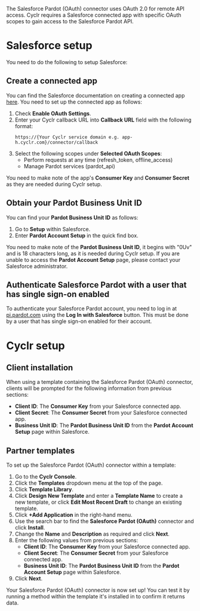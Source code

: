 
The Salesforce Pardot (OAuth) connector uses OAuth 2.0 for remote API access. Cyclr requires a Salesforce connected app with specific OAuth scopes to gain access to the Salesforce Pardot API.

# Salesforce setup

You need to do the following to setup Salesforce:

## Create a connected app

You can find the Salesforce documentation on creating a connected app [here](https://help.salesforce.com/s/articleView?id=sf.connected_app_create.htm&type=5). You need to set up the connected app as follows:

1. Check **Enable OAuth Settings**.
2. Enter your Cyclr callback URL into **Callback URL** field with the following format:
    ```http
    https://{Your Cyclr service domain e.g. app-h.cyclr.com}/connector/callback
    ```
3. Select the following scopes under **Selected OAuth Scopes**:
    - Perform requests at any time (refresh_token, offline_access)
    - Manage Pardot services (pardot_api)

You need to make note of the app's **Consumer Key** and **Consumer Secret** as they are needed during Cyclr setup.

## Obtain your Pardot Business Unit ID

You can find your **Pardot Business Unit ID** as follows:

1. Go to **Setup** within Salesforce.
2. Enter **Pardot Account Setup** in the quick find box.

You need to make note of the **Pardot Business Unit ID**, it begins with "0Uv" and is 18 characters long, as it is needed during Cyclr setup. If you are unable to access the **Pardot Account Setup** page, please contact your Salesforce administrator.

## Authenticate Salesforce Pardot with a user that has single sign-on enabled

To authenticate your Salesforce Pardot account, you need to log in at [pi.pardot.com](https://pi.pardot.com/) using the **Log In with Salesforce** button. This must be done by a user that has single sign-on enabled for their account.

# Cyclr setup

## Client installation

When using a template containing the Salesforce Pardot (OAuth) connector, clients will be prompted for the following information from previous sections:

-   **Client ID**: The **Consumer Key** from your Salesforce connected app.
-   **Client Secret**: The **Consumer Secret** from your Salesforce connected app.
-   **Business Unit ID**: The **Pardot Business Unit ID** from the **Pardot Account Setup** page within Salesforce.

## Partner templates

To set up the Salesforce Pardot (OAuth) connector within a template:

1. Go to the **Cyclr Console**.
2. Click the **Templates** dropdown menu at the top of the page.
3. Click **Template Library**.
4. Click **Design New Template** and enter a **Template Name** to create a new template, or click **Edit Most Recent Draft** to change an existing template.
5. Click **+Add Application** in the right-hand menu.
6. Use the search bar to find the **Salesforce Pardot (OAuth)** connector and click **Install**.
7. Change the **Name** and **Description** as required and click **Next**.
8. Enter the following values from previous sections:
    - **Client ID**: The **Consumer Key** from your Salesforce connected app.
    - **Client Secret**: The **Consumer Secret** from your Salesforce connected app.
    - **Business Unit ID**: The **Pardot Business Unit ID** from the **Pardot Account Setup** page within Salesforce.
9. Click **Next**.

Your Salesforce Pardot (OAuth) connector is now set up! You can test it by running a method within the template it's installed in to confirm it returns data.
